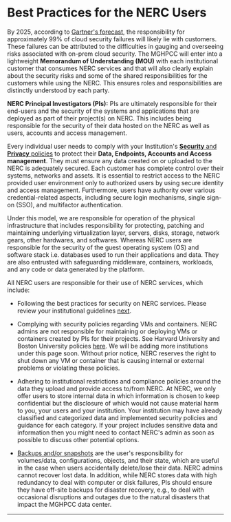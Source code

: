 # Best Practices for the NERC Users

By 2025, according to [Gartner's forecast](https://www.gartner.com/smarterwithgartner/is-the-cloud-secure),
the responsibility for approximately 99% of cloud security failures will likely
lie with customers. These failures can be attributed to the difficulties in gauging
and overseeing risks associated with on-prem cloud security. The MGHPCC will enter
into a lightweight **Memorandum of Understanding (MOU)** with each institutional
customer that consumes NERC services and that will also clearly explain about
the security risks and some of the shared responsibilities for the customers while
using the NERC. This ensures roles and responsibilities are distinctly understood
by each party.

**NERC Principal Investigators (PIs):** PIs are ultimately responsible for their
end-users and the security of the systems and applications that are deployed as
part of their project(s) on NERC. This includes being responsible for the security
of their data hosted on the NERC as well as users, accounts and access management.

Every individual user needs to comply with your Institution's [**Security**
and **Privacy** policies](https://nerc.mghpcc.org/privacy-and-security/) to protect
their **Data, Endpoints, Accounts and Access management**. They
must ensure any data created on or uploaded to the NERC is adequately secured.
Each customer has complete control over their systems, networks and assets. It
is essential to restrict access to the NERC provided user environment only to
authorized users by using secure identity and access management. Furthermore,
users have authority over various credential-related aspects, including secure
login mechanisms, single sign-on (SSO), and multifactor authentication.

Under this model, we are responsible for operation of the physical infrastructure
that includes responsibility for protecting, patching and maintaining underlying
virtualization layer, servers, disks, storage, network gears, other hardwares,
and softwares. Whereas NERC users are responsible for the security of the guest
operating system (OS) and software stack i.e. databases used to run their
applications and data. They are also entrusted with safeguarding middleware,
containers, workloads, and any code or data generated by the platform.

All NERC users are responsible for their use of NERC services, which include:

-   Following the best practices for security on NERC services. Please review your
    institutional guidelines [next](best-practices-for-my-institution.md).

-   Complying with security policies regarding VMs and containers. NERC admins are
    not responsible for maintaining or deploying VMs or containers created by PIs
    for their projects. See Harvard University and Boston University policies
    [here](https://nerc.mghpcc.org/privacy-and-security/). We will be adding more
    institutions under this page soon. Without prior notice, NERC reserves the right
    to shut down any VM or container that is causing internal or external problems
    or violating these policies.

-   Adhering to institutional restrictions and compliance policies around the data
    they upload and provide access to/from NERC. At NERC, we only offer users to
    store internal data in which information is chosen to keep confidential but the
    disclosure of which would not cause material harm to you, your users and your
    institution. Your institution may have already classified and categorized data
    and implemented security policies and guidance for each category. If your project
    includes sensitive data and information then you might need to contact NERC's
    admin as soon as possible to discuss other potential options.

-   [Backups and/or snapshots](../../openstack/backup/backup-with-snapshots.md)
    are the user's responsibility for volumes/data, configurations, objects, and
    their state, which are useful in the case when users accidentally delete/lose
    their data. NERC admins cannot recover lost data. In addition, while NERC stores
    data with high redundancy to deal with computer or disk failures, PIs should
    ensure they have off-site backups for disaster recovery, e.g., to deal with
    occasional disruptions and outages due to the natural disasters that impact the
    MGHPCC data center.

---
